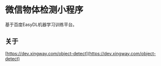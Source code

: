 # 微信物体检测小程序
基于百度EasyDL机器学习训练平台。

## 关于
[https://dev.xingway.com/object-detect](https://dev.xingway.com/object-detect)
